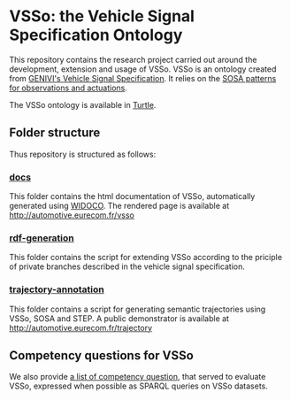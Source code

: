 # VSSo: the Vehicle Signal Specification Ontology
This repository contains the research project carried out around the development, extension and usage of VSSo. VSSo is an ontology created from [GENIVI's Vehicle Signal Specification](https://github.com/GENIVI/vehicle_signal_specification/). It relies on the [SOSA patterns for observations and actuations](https://www.w3.org/TR/vocab-ssn/).

The VSSo ontology is available in [Turtle](vsso.ttl).

## Folder structure
Thus repository is structured as follows:
### [docs](docs)
This folder contains the html documentation of VSSo, automatically generated using [WIDOCO](https://github.com/dgarijo/Widoco). The rendered page is available at http://automotive.eurecom.fr/vsso
### [rdf-generation](rdf-generation)
This folder contains the script for extending VSSo according to the priciple of private branches described in the vehicle signal specification.
### [trajectory-annotation](trajectory-annotation)
This folder contains a script for generating semantic trajectories using VSSo, SOSA and STEP. A public demonstrator is available at http://automotive.eurecom.fr/trajectory

## Competency questions for VSSo
We also provide [a list of competency question](competency-questions.md), that served to evaluate VSSo, expressed when possible as SPARQL queries on VSSo datasets.